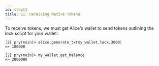 ```yaml
---
id: step11
title: 11. Receiving Native Tokens
---
```


To receive tokens, we must get Alice's wallet to send tokens outlining the lock script for your wallet:

```
[2] pry(main)> alice.generate_tx(my_wallet.lock,3000)
=> 100000

[2] pry(main)> my_wallet.get_balance
=> 2000000
```
